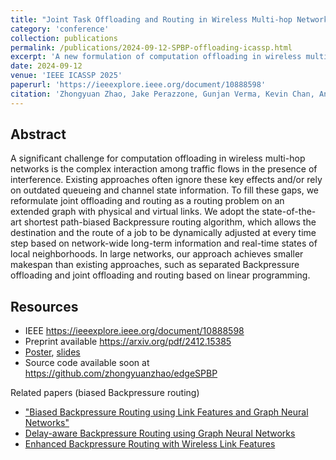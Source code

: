 ```yaml
---
title: "Joint Task Offloading and Routing in Wireless Multi-hop Networks Using Biased Backpressure Algorithm"
category: 'conference'
collection: publications
permalink: /publications/2024-09-12-SPBP-offloading-icassp.html
excerpt: 'A new formulation of computation offloading in wireless multi-hop networks that can simultaneously achieve task offloading, load balancing, routing, and scheduling under a unified biased Backpressure routing and scheduling framework.'
date: 2024-09-12
venue: 'IEEE ICASSP 2025'
paperurl: 'https://ieeexplore.ieee.org/document/10888598'
citation: 'Zhongyuan Zhao, Jake Perazzone, Gunjan Verma, Kevin Chan, Ananthram Swami, and Santiago Segarra, &quot; Joint Task Offloading and Routing in Wireless Multi-hop Networks Using Biased Backpressure Algorithm,&quot; <i>IEEE ICASSP 2025</i>, Hyderabad, India, 2025, pp. 1-5, doi: 10.1109/ICASSP49660.2025.10888598.'
---
```


## Abstract

A significant challenge for computation offloading in wireless multi-hop networks is the complex interaction among traffic flows in the presence of interference.
Existing approaches often ignore these key effects and/or rely on outdated queueing and channel state information.
To fill these gaps, we reformulate joint offloading and routing as a routing problem on an extended graph with physical and virtual links.
We adopt the state-of-the-art shortest path-biased Backpressure routing algorithm, 
which allows the destination and the route of a job to be dynamically adjusted at every time step based on network-wide long-term information and real-time states of local neighborhoods.
In large networks, our approach achieves smaller makespan than existing approaches, such as separated Backpressure offloading and joint offloading and routing based on linear programming. 

## Resources

- IEEE <https://ieeexplore.ieee.org/document/10888598>
- Preprint available <https://arxiv.org/pdf/2412.15385>
- [Poster](/files/Zhao_SPBP_Offloading_ICASSP2025_poster.pdf), [slides](/files/Offloading-SPBP-ICASSP2025-12min-upload.pdf)
- Source code available soon at <https://github.com/zhongyuanzhao/edgeSPBP>

Related papers (biased Backpressure routing)
- ["Biased Backpressure Routing using Link Features and Graph Neural Networks"](/publications/2024-03-20-biased-BP-using-link-features-and-gnn.html) 
- [Delay-aware Backpressure Routing using Graph Neural Networks](/publications/2022-11-19-link-duty-cycle-backpressure.html)
- [Enhanced Backpressure Routing with Wireless Link Features](/publications/2023-09-26-enhanced-sp-backpressure.html)
